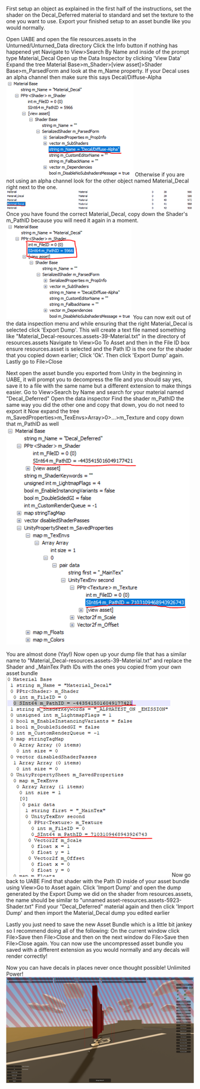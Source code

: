 First setup an object as explained in the first half of the instructions, set the shader on the Decal_Deferred material to standard and set the texture to the one you want to use.
Export your finished setup to an asset bundle like you would normally.

Open UABE and open the file resources.assets in the Unturned/Unturned_Data directory
Click the Info button if nothing has happened yet
Navigate to View>Search By Name and inside of the prompt type Material_Decal
Open up the Data Inspector by clicking 'View Data'
Expand the tree Material Base>m_Shader>[view asset]>Shader Base>m_ParsedForm and look at the m_Name property. If your Decal uses an alpha channel then make sure this says Decal/Diffuse-Alpha
![1](images/1.png)
Otherwise if you are not using an alpha channel look for the other object named Material_Decal right next to the one.
![2](images/2.png)
Once you have found the correct Material_Decal, copy down the Shader's m_PathID because you will need it again in a moment.
![3](images/3.png)
You can now exit out of the data inspection menu and while ensuring that the right Material_Decal is selected click 'Export Dump'. This will create a text file named something like "Material_Decal-resources.assets-39-Material.txt" in the directory of resources.assets
Navigate to View>Go To Asset and then in the File ID box ensure resources.asset is selected and the Path ID is the one for the shader that you copied down earlier; Click 'Ok'.
Then click 'Export Dump' again.
Lastly go to File>Close

Next open the asset bundle you exported from Unity in the beginning in UABE, it will prompt you to decompress the file and you should say yes, save it to a file with the same name but a different extension to make things easier.
Go to View>Search by Name and search for your material named "Decal_Deferred"
Open the data inspector
Find the shader m_PathID the same way you did the other one and copy that down, you do not need to export it
Now expand the tree m_SavedProperties>m_TexEnvs>Array>0>...>m_Texture and copy down that m_PathID as well
![4](images/4.png)

You are almost done (Yay!)
Now open up your dump file that has a similar name to "Material_Decal-resources.assets-39-Material.txt" and replace the Shader and _MainTex Path IDs with the ones you copied from your own asset bundle
![5](images/5.png)
Now go back to UABE
Find that shader with the Path ID inside of your asset bundle using View>Go to Asset again.
Click  'Import Dump' and open the dump generated by the Export Dump we did on the shader from resources.assets, the name should be similar to "unnamed asset-resources.assets-5923-Shader.txt"
Find your "Decal_Deferred" material again and then click 'Import Dump' and then import the Material_Decal dump you edited earlier

Lastly you just need to save the new Asset Bundle which is a little bit jankey so I recommend doing all of the following:
On the current window click File>Save then File>Close and then on the next window do File>Save then File>Close again.
You can now use the uncompressed asset bundle you saved with a different extension as you would normally and any decals will render correctly!

Now you can have decals in places never once thought possible! Unlimited Power!
![6](images/6.png)

